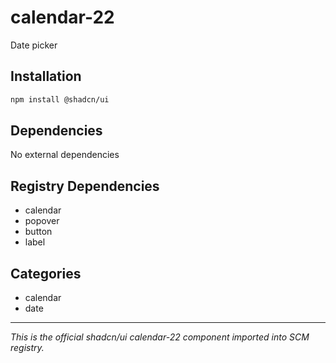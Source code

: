 # calendar-22

Date picker

## Installation

```bash
npm install @shadcn/ui
```

## Dependencies

No external dependencies

## Registry Dependencies

- calendar
- popover
- button
- label

## Categories

- calendar
- date

---

*This is the official shadcn/ui calendar-22 component imported into SCM registry.*
